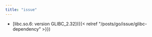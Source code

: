 ```yaml
---
title: "issue"
---
```


* [libc.so.6: version GLIBC_2.32]({{< relref "/posts/go/issue/glibc-dependency" >}})
